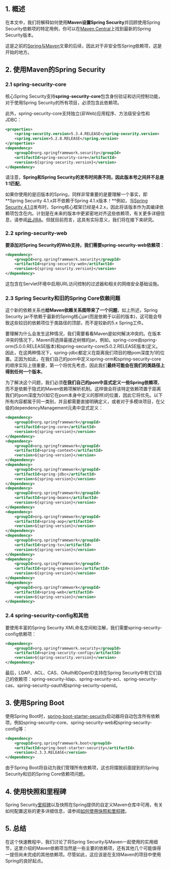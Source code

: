 ## 1. 概述

在本文中，我们将解释如何使用**Maven设置Spring Security**并回顾使用Spring Security依赖项的特定用例，你可以在[Maven Central](https://search.maven.org/search?q=g:org.springframework.security)上找到最新的Spring Security版本。

这是之前的[Spring与Maven](https://www.baeldung.com/spring-with-maven)文章的后续，因此对于非安全性Spring依赖项，这是开始的地方。

## 2. 使用Maven的Spring Security

### 2.1 spring-security-core

核心Spring Security支持**spring-security-core**包含身份验证和访问控制功能，对于使用Spring Security的所有项目，必须包含此依赖项。

此外，spring-security-core支持独立(非Web)应用程序、方法级安全性和JDBC：

```xml
<properties>
    <spring-security.version>5.3.4.RELEASE</spring-security.version>
    <spring.version>5.2.8.RELEASE</spring.version>
</properties>
<dependency>
    <groupId>org.springframework.security</groupId>
    <artifactId>spring-security-core</artifactId>
    <version>${spring-security.version}</version>
</dependency>
```

请注意，**Spring和Spring Security的发布时间表不同，因此版本号之间并不总是1:1匹配**。

如果你使用的是旧版本的Spring，同样非常重要的是要理解一个事实，即**Spring Security 4.1.x并不依赖于Spring 4.1.x版本！**例如，当[Spring Security 4.1.0](https://mvnrepository.com/artifact/org.springframework.security/spring-security-core/4.1.0.RELEASE)发布时，Spring核心框架已经是4.2.x，因此将该版本作为其编译依赖项包含在内。计划是在未来的版本中更紧密地对齐这些依赖项，有关更多详细信息，请参阅[此JIRA](https://jira.springsource.org/browse/SEC-2123)。但就目前而言，这具有实际意义，我们将在接下来研究。

### 2.2 spring-security-web

**要添加对Spring Security的Web支持，我们需要spring-security-web依赖项**：

```xml
<dependency>
    <groupId>org.springframework.security</groupId>
    <artifactId>spring-security-web</artifactId>
    <version>${spring-security.version}</version>
</dependency>
```

这包含在Servlet环境中启用URL访问控制的过滤器和相关的网络安全基础设施。

### 2.3 Spring Security和旧的Spring Core依赖问题 

这个新的依赖关系也**给Maven依赖关系图带来了一个问题**，如上所述，Spring Security jar不依赖于最新的Spring核心jar(而是依赖于以前的版本)，这可能会导致这些较旧的依赖项位于类路径的顶部，而不是较新的5.x Spring工件。

要理解为什么会发生这种情况，我们需要看看Maven是如何解决冲突的。在版本冲突的情况下，Maven将选择最接近树根的jar。例如，spring-core由spring-orm(5.0.0.RELEASE版本)和spring-security-core(5.0.2.RELEASE版本)定义。因此，在这两种情况下，spring-jdbc都定义在距离我们项目的根pom深度为1的位置。正因为如此，在我们自己的pom中定义spring-orm和spring-security-core的顺序实际上很重要，第一个将优先考虑，因此我们**最终可能会在我们的类路径上得到任何一个版本**。

为了解决这个问题，我们必须**在我们自己的pom中显式定义一些Spring依赖项**，而不是依赖于隐式的Maven依赖项解析机制。这样做会将该特定依赖项置于距离我们的pom深度为0(如它在pom本身中定义的那样)的位置，因此它将优先。以下所有内容都属于同一类别，并且都需要直接明确定义，或者对于多模块项目，在父级的dependencyManagement元素中显式定义：

```xml
<dependency>
    <groupId>org.springframework</groupId>
    <artifactId>spring-core</artifactId>
    <version>${spring-version}</version>
</dependency>
<dependency>
    <groupId>org.springframework</groupId>
    <artifactId>spring-context</artifactId>
    <version>${spring-version}</version>
</dependency>
<dependency>
    <groupId>org.springframework</groupId>
    <artifactId>spring-jdbc</artifactId>
    <version>${spring-version}</version>
</dependency>
<dependency>
    <groupId>org.springframework</groupId>
    <artifactId>spring-beans</artifactId>
    <version>${spring-version}</version>
</dependency>
<dependency>
    <groupId>org.springframework</groupId>
    <artifactId>spring-aop</artifactId>
    <version>${spring-version}</version>
</dependency>
<dependency>
    <groupId>org.springframework</groupId>
    <artifactId>spring-tx</artifactId>
    <version>${spring-version}</version>
</dependency>
<dependency>
    <groupId>org.springframework</groupId>
    <artifactId>spring-expression</artifactId>
    <version>${spring-version}</version>
</dependency>
<dependency>
    <groupId>org.springframework</groupId>
    <artifactId>spring-web</artifactId>
    <version>${spring-version}</version>
</dependency>
```

### 2.4 spring-security-config和其他

要使用丰富的Spring Security XML命名空间和注解，我们需要spring-security-config依赖项：

```xml
<dependency>
    <groupId>org.springframework.security</groupId>
    <artifactId>spring-security-config</artifactId>
    <version>${spring-security.version}</version>
</dependency>
```

最后，LDAP、ACL、CAS、OAuth和OpenID支持在Spring Security中有它们自己的依赖项：spring-security-ldap、spring-security-acl、spring-security-cas、spring-security-oauth和spring-security-openid。

## 3. 使用Spring Boot

使用Spring Boot时，[spring-boot-starter-security](https://mvnrepository.com/artifact/org.springframework.boot/spring-boot-starter-security)启动器将自动包含所有依赖项，例如spring-security-core、spring-security-web和spring-security-config等：

```xml
<dependency>
    <groupId>org.springframework.boot</groupId>
    <artifactId>spring-boot-starter-security</artifactId>
    <version>2.3.3.RELEASE</version>
</dependency>

```

由于Spring Boot将自动为我们管理所有依赖项，这也将摆脱前面提到的Spring Security和旧的Spring Core依赖项问题。

## 4. 使用快照和里程碑

Spring Security[里程碑](https://docs.spring.io/spring-security/site/docs/5.1.1.RELEASE/reference/html/get-spring-security.html)以及快照在Spring提供的自定义Maven仓库中可用，有关如何配置这些的更多详细信息，请参阅[如何使用快照和里程碑](https://www.baeldung.com/spring-with-maven#milestones)。

## 5. 总结

在这个快速教程中，我们讨论了将Spring Security与Maven一起使用的实用细节，这里介绍的Maven依赖项当然是一些主要的依赖项，还有其他几个可能值得一提但尚未完成的其他依赖项。尽管如此，这应该是在支持Maven的项目中使用Spring的良好起点。